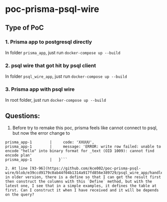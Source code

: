 # poc-prisma-psql-wire

## Type of PoC

### 1. Prisma app to postgresql directly

In folder `prisma_app`, just run `docker-compose up --build`

### 2. psql wire that got hit by psql client

In folder `psql_wire_app`, just run `docker-compose up --build`

### 3. Prisma app with psql wire

In root folder, just run `docker-compose up --build`


## Questions:

1. Before try to remake this poc, prisma feels like cannot connect to psql, but now the error change to 
```meta: {
prisma_app-1        |     code: 'XXUUU',
prisma_app-1        |     message: 'ERROR: write row failed: unable to encode "hello" into binary format for _text (OID 1009): cannot find encode plan'
prisma_app-1        |   }```

2. At line [93-96](https://github.com/Ace002/poc-prisma-psql-wire/blob/e39ccd9179c0ab44f04b1314a917fd856e389729/psql_wire_app/handlers/handler.go#L93) in older version, there is a define so that I can get the result first then construct the columns with this `Define` method, but with the latest one, I see that in a simple examples, it defines the table at first. Can I construct it when I have received and it will be depends on the query?